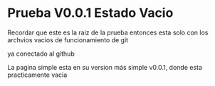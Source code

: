 # Prueba V0.0.1 Estado Vacio

Recordar que este es la raiz de la prueba entonces esta solo con los archvios vacios de funcionamiento de git

ya conectado al github

La pagina simple esta en su version más simple v0.0.1, donde esta practicamente vacia
